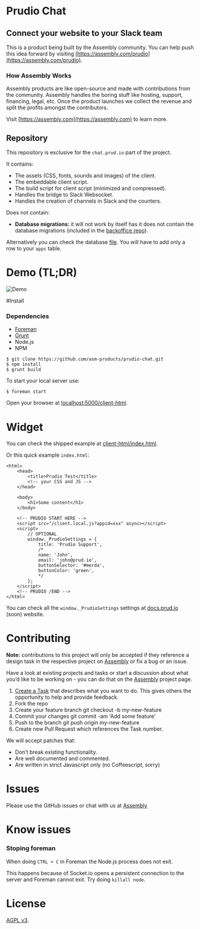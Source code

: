 # Prudio Chat

## Connect your website to your Slack team

This is a product being built by the Assembly community. You can help push this idea forward by visiting [https://assembly.com/prudio](https://assembly.com/prudio).

### How Assembly Works

Assembly products are like open-source and made with contributions from the community. Assembly handles the boring stuff like hosting, support, financing, legal, etc. Once the product launches we collect the revenue and split the profits amongst the contributors.

Visit [https://assembly.com](https://assembly.com) to learn more.

## Repository

This repository is exclusive for the `chat.prud.io` part of the project.

It contains:

* The assets (CSS, fonts, sounds and images) of the client.
* The embeddable client script.
* The build script for client script (minimized and compressed).
* Handles the bridge to Slack Websocket.
* Handles the creation of channels in Slack and the counters.

Does not contain:

* **Database migrations:** it will not work by itself has it does not contain the database migrations (included in the [backoffice repo](#soon)).

Alternatively you can check the database [file](https://github.com/asm-products/prudio-chat/blob/master/database.sql). You will have to add only a row to your `apps` table.

# Demo (TL;DR)

![Demo](http://g.recordit.co/UGeRPvWx3C.gif)

#Install

### Dependencies

* [Foreman](https://github.com/ddollar/foreman)
* [Grunt](http://gruntjs.com/)
* Node.js
* NPM

```
$ git clone https://github.com/asm-products/prudio-chat.git 
$ npm install
$ grunt build
```

To start your local server use:

```
$ foreman start
```

Open your browser at [localhost:5000/client-html](http://localhost:5000/client-html).

# Widget 

You can check the shipped example at [client-html/index.html](https://github.com/asm-products/prudio-chat/blob/master/client-html/index.html).

Or this quick example `index.html`:

```
<html>
	<head>
		<title>Prudio Test</title>
		<!-- your CSS and JS -->
	</head>
	
	<body>
		<h1>Some content</h1>
	</body>
	
	<!-- PRUDIO START HERE -->
	<script src="/client.local.js?appid=xxx" async></script>
	<script>
  		// OPTIONAL
      	window._PrudioSettings = {
        	title: 'Prudio Support',
        	/*
        	name: 'John',
        	email: 'john@prud.io',
        	buttonSelector: '#merda',
        	buttonColor: 'green',
        	*/
      	};
	</script>
	<!-- PRUDIO /END -->
</html>
```

You can check all the `window._PrudioSettings` settings at [docs.prud.io](http://docs.prud.io) (soon) website.

# Contributing

**Note:** contributions to this project will only be accepted if they reference a design task in the respective project on [Assembly](https://assembly.com/prudio) or fix a bug or an issue.

Have a look at existing projects and tasks or start a discussion about what you’d like to be working on - you can do that on the [Assembly](https://assembly.com/prudio) project page.

1. [Create a Task](https://assembly.com/prudio/bounties/new) that describes what you want to do. This gives others the opportunity to help and provide feedback.
2. Fork the repo
3. Create your feature branch git checkout -b my-new-feature
4. Commit your changes git commit -am 'Add some feature’
5. Push to the branch git push origin my-new-feature
6. Create new Pull Request which references the Task number.

We will accept patches that:

* Don’t break existing functionality.
* Are well documented and commented.
* Are written in strict Javascript only (no Coffeescript, sorry)

# Issues

Please use the GitHub issues or chat with us at [Assembly](https://assembly.com/chat/prudio)

# Know issues

### Stoping foreman

When doing `CTRL + C` in Foreman the Node.js process does not exit.

This happens because of Socket.io opens a persistent connection to the server and Foreman cannot exit. Try doing `killall node`.

# License

[AGPL v3](https://github.com/asm-products/prudio-chat/blob/master/LICENSE).